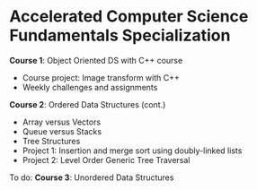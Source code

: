 # Accelerated Computer Science Fundamentals Specialization

**Course 1**: Object Oriented DS with C++ course

- Course project: Image transform with C++
- Weekly challenges and assignments

**Course 2**: Ordered Data Structures (cont.)

- Array versus Vectors
- Queue versus Stacks
- Tree Structures
- Project 1: Insertion and merge sort using doubly-linked lists
- Project 2: Level Order Generic Tree Traversal


To do: 
**Course 3**: Unordered Data Structures

